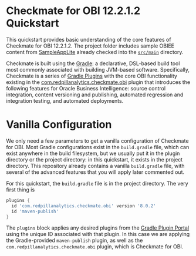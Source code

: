 # Checkmate for OBI 12.2.1.2 Quickstart
This quickstart provides basic understanding of the core features of Checkmate for OBI 12.2.1.2. The project folder includes sample OBIEE content from [SampleAppLite](http://docs.oracle.com/middleware/12212/biee/BIESG/GUID-E439E473-DD4D-48FE-9BF1-7AED4ADD73B6.htm#BIESG9340) already checked into the [`src/main`](src/main) directory.

Checkmate is built using the [Gradle](www.gradle.org): a declarative, DSL-based build tool most commonly associated with building JVM-based software. Specifically, Checkmate is a series of [Gradle Plugins](https://guides.gradle.org/designing-gradle-plugins/) with the core OBI functionality existing in the [com.redpillanalytics.checkmate.obi](https://plugins.gradle.org/plugin/com.redpillanalytics.checkmate.obi) plugin that introduces the following features for Oracle Business Intelligence: source control integration, content versioning and publishing, automated regression and integration testing, and automated deployments.

# Vanilla Configuration
We only need a few parameters to get a vanilla configuration of Checkmate for OBI. Most Gradle configurations exist in the `build.gradle` file, which can exist anywhere in the build filesystem, but we usually put it in the plugin directory or the project directory: in this quickstart, it exists in the project directory. This repository already contains a vanilla `build.gradle` file, with several of the advanced features that you will apply later commented out.

For this quickstart, the `build.gradle` file is in the project directory. The very first thing is

```gradle
plugins {
  id 'com.redpillanalytics.checkmate.obi' version '8.0.2'
  id 'maven-publish'
}
```

The `plugins` block applies any desired plugins from the [Gradle Plugin Portal](https://plugins.gradle.org) using the unique ID associated with that plugin. In this case we are applying the Gradle-provided `maven-publish` plugin, as well as the `com.redpillanalytics.checkmate.obi` plugin, which is Checkmate for OBI.